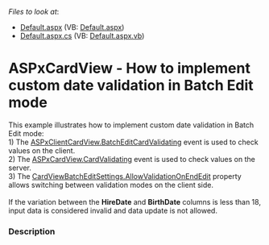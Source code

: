 <!-- default file list -->
*Files to look at*:

* [Default.aspx](./CS/Default.aspx) (VB: [Default.aspx](./VB/Default.aspx))
* [Default.aspx.cs](./CS/Default.aspx.cs) (VB: [Default.aspx.vb](./VB/Default.aspx.vb))
<!-- default file list end -->
# ASPxCardView - How to implement custom date validation in Batch Edit mode


This example illustrates how to implement custom date validation in Batch Edit mode: <br>1) The <a href="https://documentation.devexpress.com/#AspNet/DevExpressWebScriptsASPxClientCardView_BatchEditCardValidatingtopic">ASPxClientCardView.BatchEditCardValidating</a> event is used to check values on the client.<br>2) The <a href="https://documentation.devexpress.com/#AspNet/DevExpressWebASPxCardView_CardValidatingtopic">ASPxCardView.CardValidating</a> event is used to check values on the server.<br>3) The <a href="https://documentation.devexpress.com/#AspNet/DevExpressWebCardViewBatchEditSettings_AllowValidationOnEndEdittopic">CardViewBatchEditSettings.AllowValidationOnEndEdit</a> property allows switching between validation modes on the client side.  <br><br>If the variation between the <strong>HireDate</strong> and <strong>BirthDate</strong> columns is less than 18, input data is considered invalid and data update is not allowed.


<h3>Description</h3>

&nbsp;

<br/>


